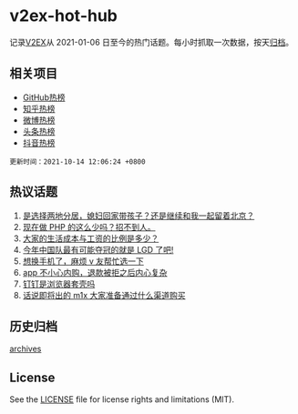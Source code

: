 # v2ex-hot-hub

 记录[V2EX](https://www.v2ex.com/)从 2021-01-06 日至今的热门话题。每小时抓取一次数据，按天[归档](archives)。
 
 ## 相关项目

- [GitHub热榜](https://github.com/snaildev/github-hot-hub)
- [知乎热榜](https://github.com/snaildev/zhihu-hot-hub)
- [微博热榜](https://github.com/snaildev/weibo-hot-hub)
- [头条热榜](https://github.com/snaildev/toutiao-hot-hub)
- [抖音热榜](https://github.com/snaildev/douyin-hot-hub)


 `更新时间：2021-10-14 12:06:24 +0800`

## 热议话题

1. [是选择两地分居，媳妇回家带孩子？还是继续和我一起留着北京？](https://www.v2ex.com/t/807695)
1. [现在做 PHP 的这么少吗？招不到人。](https://www.v2ex.com/t/807608)
1. [大家的生活成本与工资的比例是多少？](https://www.v2ex.com/t/807545)
1. [今年中国队最有可能夺冠的就是 LGD 了吧!](https://www.v2ex.com/t/807699)
1. [想换手机了，麻烦 v 友帮忙选一下](https://www.v2ex.com/t/807723)
1. [app 不小心内购，退款被拒之后内心复杂](https://www.v2ex.com/t/807632)
1. [钉钉是浏览器套壳吗](https://www.v2ex.com/t/807546)
1. [话说即将出的 m1x 大家准备通过什么渠道购买](https://www.v2ex.com/t/807701)

## 历史归档

[archives](archives)

## License

See the [LICENSE](LICENSE) file for license rights and limitations (MIT).
